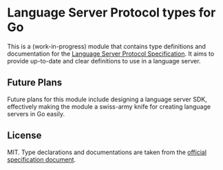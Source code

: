 # Language Server Protocol types for Go

This is a (work-in-progress) module that contains type definitions and
documentation for the [Language Server Protocol Specification][lsp-spec]. It
aims to provide up-to-date and clear definitions to use in a language server.

## Future Plans

Future plans for this module include designing a language server SDK,
effectively making the module a swiss-army knife for creating language servers
in Go easily.

## License

MIT. Type declarations and documentations are taken from the
[official specification document][lsp-spec].

[lsp-spec]: https://microsoft.github.io/language-server-protocol/specifications/specification-current
